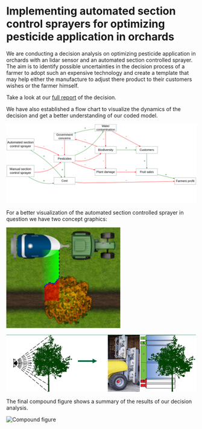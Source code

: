 # Implementing automated section control sprayers for optimizing pesticide application in orchards
We are conducting a decision analysis on optimizing pesticide application in orchards with an lidar sensor and an automated section controlled sprayer.
The aim is to identify possible uncertainties in the decision process of a farmer to adopt such an expensive technology and create a template that may help either the manufacture to adjust there product to their customers wishes or the farmer himself. </p>
Take a look at our [full report](http://htmlpreview.github.io/?https://github.com/cemno/optimizing-pesticide-application-in-orchards/blob/main/project-report-optimizing-pesticide-application.html) of the decision.

We have also established a flow chart to visualize the dynamics of the decision and get a better understanding of our coded model.

![Model of the decision to buy a new, pesticides reducing sprayer.](images/flow-chart.png) 

  

<p>For a better visualization of the automated section controlled sprayer in question we have two concept graphics:</p>


![How to spray in orchards](images/image.png)

![Sectioning of the sprayer that can be turned on and off](images/lidar.png)

The final compound figure shows a summary of the results of our decision analysis.

![Compound figure](images/compoind_figure.png)

